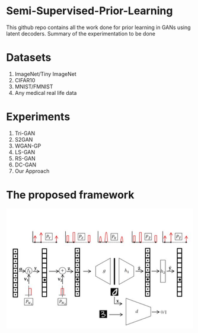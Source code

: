 # Semi-Supervised-Prior-Learning
This github repo contains all the work done for prior learning in GANs using latent decoders.
Summary of the experimentation to be done
# Datasets         
1. ImageNet/Tiny ImageNet
2. CIFAR10
3. MNIST/FMNIST
4. Any medical real life data
# Experiments
1. Tri-GAN
2. S2GAN
3. WGAN-GP
4. LS-GAN
5. RS-GAN
6. DC-GAN
7. Our Approach
# The proposed framework
![alt text](https://raw.githubusercontent.com/saurabhkumar8112/Semi-Supervised-Prior-Learning/master/NEMGAN%20Arch.JPG)

